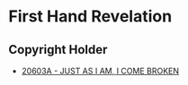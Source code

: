 # First Hand Revelation

## Copyright Holder

- [20603A - JUST AS I AM, I COME BROKEN](/hymns/20603A.md)

